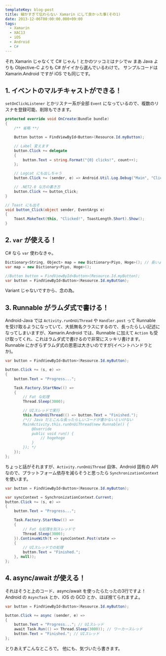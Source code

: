 ```yaml
---
templateKey: blog-post
title: 細かすぎて伝わらない Xamarin にして良かった事(その1)
date: 2013-12-06T00:00:00.000+09:00
tags:
  - Xamarin
  - XAC13
  - iOS
  - Android
  - C#
---
```

それ Xamarin じゃなくて C# じゃん！とかのツッコミはナシでｗ
まあ Java よりも Objective-C よりも C# がイイから選んでいるわけで。
サンプルコードは Xamarin.Android ですが iOS でも同じです。
<!--more-->
## 1. イベントのマルチキャストができる！

``setOnClickListener`` とかリスナー系が全部 ``Event`` になっているので、複数のリスナを登録可能、削除もできます。

```csharp MainActivity.cs
protected override void OnCreate(Bundle bundle)
{
    /** 省略 **/

    Button button = FindViewById<Button>(Resource.Id.myButton);

	// Label 変えます
    button.Click += delegate
    {
		button.Text = string.Format("{0} clicks!", count++);
    };

	// Logcat にも出しちゃう
	button.Click += (sender, e) => Android.Util.Log.Debug("Main", "Clicked!");

	// .NET2.0 な方の書き方
	button.Click += button_Click;
}

// Toast にも出そ
void button_Click(object sender, EventArgs e)
{
	Toast.MakeText(this, "Clicked!", ToastLength.Short).Show();
}
```

## 2. ``var`` が使える！

C# なら ``var`` 使わなきゃ。

```csharp using_var
Dictionary<String, Object> map = new Dictionary<Piyo, Hoge>(); // 長いよ…
var map = new Dictionary<Piyo, Hoge>();

//Button button = FindViewById<Button>(Resource.Id.myButton);
var button = FindViewById<Button>(Resource.Id.myButton);
```

Variant じゃないですから、念の為。

## 3. Runnable がラムダ式で書ける！

Android-Java では ``Activity.runOnUiThread`` や ``Handler.post`` って Runnable を受け取るようになっていて、大抵無名クラスにするので、長ったらしい記述になってしまいますが、Xamarin.Android では、Runnable に加えて ``Action`` も受け取ってくれ、これはラムダ式で書けるので非常にスッキリ書けます。
Runnable にかぎらずラムダ式の恩恵は大きいのですが(イベントハンドラとか)。

```csharp UsingLambdaInsteadOfRunnable.cs
var button = FindViewById<Button>(Resource.Id.myButton);

button.Click += (s, e) =>
{
    button.Text = "Progress...";

    Task.Factory.StartNew(() =>
    {
        // Fat な処理
        Thread.Sleep(3000);

        // UIスレッドで実行
        this.RunOnUiThread(() => button.Text = "Finished.");
        /*// Java だとこんな長ったらしいコードが書かないといけない
        MainActivity.this.runOnUiThread(new Runnable() {
            @Override
            public void run() {
                // hogehoge
            }
        }); */
    });
};
```

ちょっと話がそれますが、``Activity.runOnUiThread`` 自体、Android 固有の API なので、プラットフォーム依存を減らそうと思ったら ``SynchronizationContext`` を使います。

```csharp UsingSynchronizationContext.cs
var button = FindViewById<Button>(Resource.Id.myButton);

var syncContext = SynchronizationContext.Current;
button.Click += (s, e) =>
{
    button.Text = "Progress...";

    Task.Factory.StartNew(() =>
    {
        // Fat な処理を別スレッドで
        Thread.Sleep(3000);
    }).ContinueWith(t => syncContext.Post(state =>
    {
        // UIスレッドでの処理
        button.Text = "Finished.";
    }, null));
};
```

## 4. async/await が使える！

それはそうと上のコード、async/await を使ったらたったの3行ですよ！
Android の ``AsyncTask`` とか、iOS の GCD とか、ほぼ捨てられますよ。

```csharp UsingAsyncAwait.cs
var button = FindViewById<Button>(Resource.Id.myButton);

button.Click += async (sender, e) => 
{
    button.Text = "Progress..."; // UIスレッド
    await Task.Run(() => Thread.Sleep(3000)); // ワーカースレッド
    button.Text = "Finished."; // UIスレッド
};
```

とりあえずこんなところで。
他にも、気づいたら書きます。